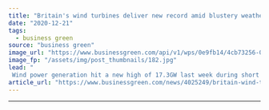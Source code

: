 ```yaml
---
title: "Britain's wind turbines deliver new record amid blustery weather"
date: "2020-12-21"
tags: 
  - business green
source: "business green"
image_url: "https://www.businessgreen.com/api/v1/wps/0e9fb14/4cb73256-035f-49f6-81c4-40f133aabf7e/5/Tralorg-2-image-credit-RPMI-Railpen-185x114.jpg"
image_fp: "/assets/img/post_thumbnails/182.jpg"
lead: "
 Wind power generation hit a new high of 17.3GW last week during short period when zero carbon electricity produced nearly three-quarters of output, National Grid ESO reveals ..."
article_url: "https://www.businessgreen.com/news/4025249/britain-wind-turbines-deliver-record-amid-blustery-weather"
---
```


---
